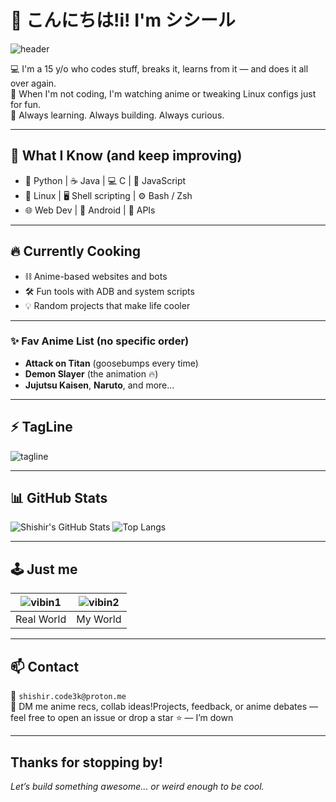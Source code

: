# 👋 こんにちは!i! I'm シシール

![header](https://media4.giphy.com/media/v1.Y2lkPTc5MGI3NjExa3dkamU3YTAwdTdjOGZybWJoZXl4NmE3a2htZWdlczdmN3VkMGZjMSZlcD12MV9pbnRlcm5hbF9naWZfYnlfaWQmY3Q9Zw/zkNBtlymM6zX4DndrU/giphy.gif) 

💻 I'm a 15 y/o who codes stuff, breaks it, learns from it — and does it all over again.  
🍜 When I'm not coding, I'm watching anime or tweaking Linux configs just for fun.  
🎯 Always learning. Always building. Always curious. 

---

## 🧠 What I Know (and keep improving)
- 🐍 Python | ☕ Java | 💻 C | 📜 JavaScript  
- 🐧 Linux | 🖥️ Shell scripting | ⚙️ Bash / Zsh  
- 🌐 Web Dev | 📱 Android | 🧩 APIs 

---

## 🔥 Currently Cooking
- ⛓️ Anime-based websites and bots  
- 🛠️ Fun tools with ADB and system scripts  
- 💡 Random projects that make life cooler 

---

### ✨ Fav Anime List (no specific order) 
- **Attack on Titan** (goosebumps every time)  
- **Demon Slayer** (the animation 🔥) 
- **Jujutsu Kaisen**, **Naruto**, and more...

---

## ⚡ TagLine  
![tagline](https://readme-typing-svg.herokuapp.com?font=Fira+Code&size=22&pause=300&color=fff&center=true&vCenter=true&width=435&lines=Code+it.;Break+it.;Learn+it.;Repeat+it.)

---

## 📊 GitHub Stats

![Shishir's GitHub Stats](https://github-readme-stats.vercel.app/api?username=Shishir3k&show_icons=true&theme=tokyonight&hide_border=true) ![Top Langs](https://github-readme-stats.vercel.app/api/top-langs/?username=Shishir3k&layout=compact&theme=tokyonight&hide_border=true)

---

## 🕹️ Just me 

| ![vibin1](https://ani-github.github.io/animegifs/attack-on-titan/blushing.gif) | ![vibin2](https://media1.giphy.com/media/v1.Y2lkPTc5MGI3NjExZGwycXBmbGs0ZWFsYzA2MDdpczU3dTNtYXBqMDQyaW1rczh4aDZsdCZlcD12MV9pbnRlcm5hbF9naWZfYnlfaWQmY3Q9Zw/ySvhFxq6Z4LrbqaikJ/giphy.gif) |
|:---------------------------------------:|:---------------------------------------------:|
|               Real World                |              My World             |

---

## 📫 Contact  
📧 `shishir.code3k@proton.me`  
💬 DM me anime recs, collab ideas!Projects, feedback, or anime debates — feel free to open an issue or drop a star ⭐ — I’m down

---

## Thanks for stopping by!  
*Let’s build something awesome... or weird enough to be cool.*
